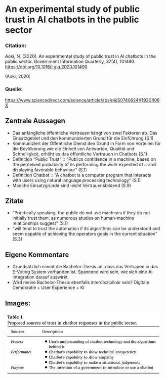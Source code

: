 # An experimental study of public trust in AI chatbots in the public sector

### Citation:
Aoki, N. (2020). An experimental study of public trust in AI chatbots in the public sector. Government Information Quarterly, 37(4), 101490. https://doi.org/10.1016/j.giq.2020.101490

(Aoki, 2020)

### Quelle:
https://www.sciencedirect.com/science/article/abs/pii/S0740624X1930406X

## Zentrale Aussagen
- Das anfängliche öffentliche Vertrauen hängt von zwei Faktoren ab. Das Einsatzgebiet und den kommunizierten Grund für die Einführung (S.1)
- Kommuniziert der Öffentliche Dienst den Grund in Form von Vorteilen für die Bevölkerung wie die Einheit von Antworten, Qualität und Schnelligkeit, erhöht es das öffentliche Vertrauen in Chatbots (S.1)
- Definition "Public Trust" :: "Publics confidence in a machine, based on the perceived probability of its performing the work expected of it and displaying favorable behaviour" (S.1)
- Definition Chatbot :: "A chatbot is a computer program that interacts with users using natural language processing technology" (S.1)
- Manche Einsatzgründe sind leicht Vertrauensbildend (S.9)

## Zitate
- "Practically speaking, the public do not use machines if they do not initially trust them, as numerous studies on human-machine relationships suggest" (S.1)
- "will tend to trust the automation if its algorithms can be understood and seem capable of achieving the operators goals in the current situation" (S.3) 

## Eigene Kommentare
- Grundsätzlich nimmt die Bachelor-Thesis an, dass das Vertrauen in das E-Voting System vorhanden ist. Spannend wird sein, wie sich eine AI Integration darauf auswirkt.
- Wird meine Bachelor-Thesis ebenfalls interdisziplinär sein? Digitale Demokratie + User Experience + KI

## Images:
![05_Table_1_Trust_Sources_Of_Chatbots](05_Table_1_Trust_Sources_Of_Chatbots.png)

